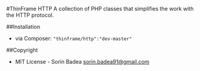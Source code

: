 #ThinFrame HTTP
A collection of PHP classes that simplifies the work with the HTTP protocol.

##Installation

* via Composer: `"thinframe/http":"dev-master"`


##Copyright

* MIT License - Sorin Badea <sorin.badea91@gmail.com>
